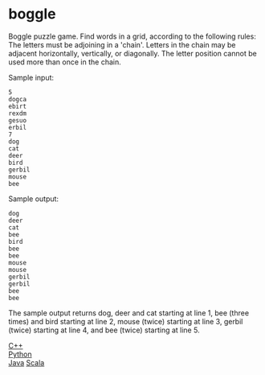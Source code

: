 # boggle

Boggle puzzle game.
Find words in a grid, according to the following rules: The letters must be adjoining in a 'chain'.
Letters in the chain may be adjacent horizontally, vertically, or diagonally. The letter position cannot be used
more than once in the chain.

Sample input:<br />
```
5
dogca
ebirt
rexdm
gesuo
erbil
7
dog
cat
deer
bird
gerbil
mouse
bee
```
Sample output:<br />
```
dog
deer
cat
bee
bird
bee
bee
mouse
mouse
gerbil
gerbil
bee
bee
```

The sample output returns dog, deer and cat starting at line 1, bee (three times) and bird starting at line 2,
mouse (twice) starting at line 3, gerbil (twice) starting at line 4, and bee (twice) starting at line 5.

[C++](boggle-cpp)<br/>
[Python](boggle-python)<br/>
[Java](boggle-java)
[Scala](boggle-scala)
